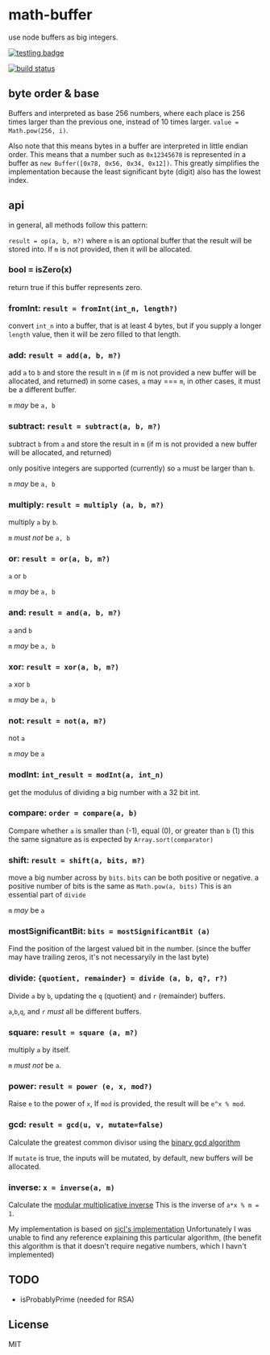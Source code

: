 # math-buffer

use node buffers as big integers.

[![testling badge](https://ci.testling.com/dominictarr/math-buffer.png)](https://ci.testling.com/dominictarr/math-buffer)

[![build status](https://secure.travis-ci.org/dominictarr/math-buffer.png)](http://travis-ci.org/dominictarr/math-buffer)

## byte order & base

Buffers and interpreted as base 256 numbers,
where each place is 256 times larger than the previous one,
instead of 10 times larger. `value = Math.pow(256, i)`.

Also note that this means bytes in a buffer are interpreted in little endian order.
This means that a number such as `0x12345678` is represented in a buffer
as `new Buffer([0x78, 0x56, 0x34, 0x12])`.
This greatly simplifies the implementation because the least significant byte (digit)
also has the lowest index.

## api

in general, all methods follow this pattern:

`result = op(a, b, m?)`
where `m` is an optional buffer that the result will be stored into.
If `m` is not provided, then it will be allocated.

### bool = isZero(x)

return true if this buffer represents zero.

### fromInt: `result = fromInt(int_n, length?)`

convert `int_n` into a buffer, that is at least 4 bytes,
but if you supply a longer `length` value,
then it will be zero filled to that length.

### add: `result = add(a, b, m?)`

add `a` to `b` and store the result in `m`
(if m is not provided a new buffer will be allocated, and returned)
in some cases, `a` may === `m`, in other cases, it must be a different buffer.

`m` *may* be `a, b`

### subtract: `result = subtract(a, b, m?)`

subtract `b` from `a` and store the result in `m`
(if m is not provided a new buffer will be allocated, and returned)

only positive integers are supported (currently) so `a` must be larger than `b`.

`m` *may* be `a, b`

### multiply: `result = multiply (a, b, m?)`

multiply `a` by `b`.

`m` *must not* be `a, b`

### or: `result = or(a, b, m?)`

`a` or `b`

`m` *may* be `a, b`

### and: `result = and(a, b, m?)`

`a` and `b`

`m` *may* be `a, b`

### xor: `result = xor(a, b, m?)`

`a` xor `b`

`m` *may* be `a, b`

### not: `result = not(a, m?)`

not `a`

`m` *may* be `a`

### modInt: `int_result = modInt(a, int_n)`

get the modulus of dividing a big number with a 32 bit int.

### compare: `order = compare(a, b)`

Compare whether `a` is smaller than (-1), equal (0), or greater than `b` (1)
this the same signature as is expected by `Array.sort(comparator)`

### shift: `result = shift(a, bits, m?)`

move a big number across by `bits`. `bits` can be both positive or negative.
a positive number of bits is the same as `Math.pow(a, bits)`
This is an essential part of `divide`

`m` *may* be `a`

### mostSignificantBit: `bits = mostSignificantBit (a)`

Find the position of the largest valued bit in the number.
(since the buffer may have trailing zeros, it's not necessaryily in the last byte)


### divide: `{quotient, remainder} = divide (a, b, q?, r?)`

Divide `a` by `b`, updating the `q` (quotient) and `r` (remainder) buffers.

`a`,`b`,`q`, and `r` *must* all be different buffers.

### square: `result = square (a, m?)`

multiply `a` by itself.

`m` *must not* be `a`.

### power: `result = power (e, x, mod?)`

Raise `e` to the power of `x`,
If `mod` is provided, the result will be `e^x % mod`.

### gcd: `result = gcd(u, v, mutate=false)`

Calculate the greatest common divisor using the
[binary gcd algorithm](http://en.wikipedia.org/wiki/Binary_GCD_algorithm)

If `mutate` is true, the inputs will be mutated,
by default, new buffers will be allocated.

### inverse: `x = inverse(a, m)`

Calculate the [modular multiplicative inverse](http://en.wikipedia.org/wiki/Modular_multiplicative_inverse)
This is the inverse of `a*x % m = 1`.

My implementation is based on
[sjcl's implementation](https://github.com/bitwiseshiftleft/sjcl/blob/master/core/bn.js#L182-L226)
Unfortunately I was unable to find any reference explaining this particular algorithm,
(the benefit this algorithm is that it doesn't require negative numbers, which I havn't implemented)

## TODO

* isProbablyPrime (needed for RSA)

## License

MIT
